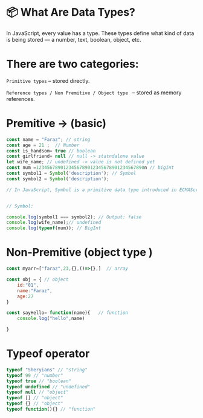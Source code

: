 # 📦 What Are Data Types?


In JavaScript, every value has a type.
These types define what kind of data is being stored — a number, text, boolean, object, etc.

# There are two categories:
`Primitive types` – stored directly.


`Reference types / Non Premitive / Object type ` – stored as memory references.

# Premitive -> (basic)

```js
const name = "Faraz"; // string 
const age = 21 ;  // Number 
const is_handsom= true // boolean
const girlfriend= null // null -> statndalone value 
let wife_name; // undefined -> value is not defined yet 
const num =1234567890123456789012345678901234567890n // bigInt 
const symbol1 = Symbol('description'); // Symbol 
const symbol2 = Symbol('description');

// In JavaScript, Symbol is a primitive data type introduced in ECMAScript 2015 (ES6). It represents a unique and immutable value, primarily used as an identifier for object properties. 


// Symbol: 

console.log(symbol1 === symbol2); // Output: false
console.log(wife_name);// undefined
console.log(typeof(num)); // BigInt 


```
# Non-Premitive  (object type )

```js
const myarr=["faraz",23,{},()=>{},]  // array

const obj = { // object
    id:"01",
    name:"Faraz",
    age:27
}

const sayHello= function(name){   // function 
    console.log("hello",name)

}


```

#  Typeof operator 


```js
typeof "Sheryians" // "string"
typeof 99 // "number"
typeof true // "boolean"
typeof undefined // "undefined"
typeof null // "object" 
typeof [] // "object"
typeof {} // "object"
typeof function(){} // "function"
```